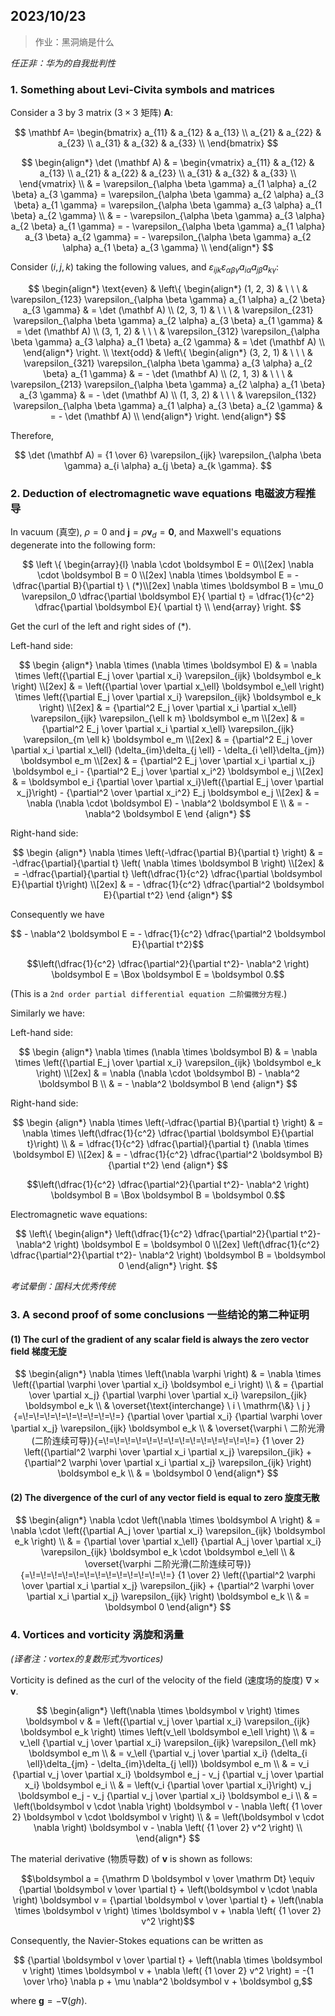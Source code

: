 ## 2023/10/23

> 作业：黑洞熵是什么

*任正非：华为的自我批判性*

### 1. Something about Levi-Civita symbols and matrices

Consider a 3 by 3 matrix ($3 \times 3$ 矩阵) $\mathbf A$:

$$
\mathbf A=
\begin{bmatrix}
a_{11} & a_{12} & a_{13} \\
a_{21} & a_{22} & a_{23} \\
a_{31} & a_{32} & a_{33} \\
\end{bmatrix}
$$

$$
\begin{align*}
\det (\mathbf A) & =
\begin{vmatrix}
a_{11} & a_{12} & a_{13} \\
a_{21} & a_{22} & a_{23} \\
a_{31} & a_{32} & a_{33} \\
\end{vmatrix} \\
& = \varepsilon_{\alpha \beta \gamma} a_{1 \alpha} a_{2 \beta} a_{3 \gamma} = \varepsilon_{\alpha \beta \gamma} a_{2 \alpha} a_{3 \beta} a_{1 \gamma} = \varepsilon_{\alpha \beta \gamma} a_{3 \alpha} a_{1 \beta} a_{2 \gamma} \\ 
& = - \varepsilon_{\alpha \beta \gamma} a_{3 \alpha} a_{2 \beta} a_{1 \gamma} = - \varepsilon_{\alpha \beta \gamma} a_{1 \alpha} a_{3 \beta} a_{2 \gamma} = - \varepsilon_{\alpha \beta \gamma} a_{2 \alpha} a_{1 \beta} a_{3 \gamma} \\ 
\end{align*}
$$

Consider $(i, j, k)$  taking the following values, and $\varepsilon_{ijk} \varepsilon_{\alpha \beta \gamma} a_{i \alpha} a_{j \beta} a_{k \gamma}$:

$$
\begin{align*}
\text{even} &
\left\{
\begin{align*}
(1, 2, 3) & \ \ \ & \varepsilon_{123} \varepsilon_{\alpha \beta \gamma} a_{1 \alpha} a_{2 \beta} a_{3 \gamma} & = \det (\mathbf A) \\
(2, 3, 1) & \ \ \ & \varepsilon_{231} \varepsilon_{\alpha \beta \gamma} a_{2 \alpha} a_{3 \beta} a_{1 \gamma} & = \det (\mathbf A) \\
(3, 1, 2) & \ \ \ & \varepsilon_{312} \varepsilon_{\alpha \beta \gamma} a_{3 \alpha} a_{1 \beta} a_{2 \gamma} & = \det (\mathbf A) \\
\end{align*}
\right.
\\
\text{odd} &
\left\{
\begin{align*}
(3, 2, 1) & \ \ \ & \varepsilon_{321} \varepsilon_{\alpha \beta \gamma} a_{3 \alpha} a_{2 \beta} a_{1 \gamma} & = - \det (\mathbf A) \\
(2, 1, 3) & \ \ \ & \varepsilon_{213} \varepsilon_{\alpha \beta \gamma} a_{2 \alpha} a_{1 \beta} a_{3 \gamma} & = - \det (\mathbf A) \\
(1, 3, 2) & \ \ \ & \varepsilon_{132} \varepsilon_{\alpha \beta \gamma} a_{1 \alpha} a_{3 \beta} a_{2 \gamma} & = - \det (\mathbf A) \\
\end{align*}
\right.
\end{align*}
$$

Therefore, 

$$
\det (\mathbf A) = {1 \over 6} \varepsilon_{ijk} \varepsilon_{\alpha \beta \gamma} a_{i \alpha} a_{j \beta} a_{k \gamma}.
$$

### 2. Deduction of electromagnetic wave equations 电磁波方程推导

In vacuum (真空), $\rho = 0$ and $\boldsymbol j = \rho \boldsymbol v_d = \boldsymbol 0$, and Maxwell's equations degenerate into the following form:

$$
\left \{
\begin{array}{l} 
\nabla \cdot \boldsymbol E = 0\\[2ex]
\nabla \cdot \boldsymbol B = 0 \\[2ex]
\nabla \times \boldsymbol E = -\dfrac{\partial B}{\partial t} \ (*)\\[2ex]
\nabla \times \boldsymbol B = \mu_0 \varepsilon_0 \dfrac{\partial \boldsymbol E}{ \partial t} = \dfrac{1}{c^2} \dfrac{\partial \boldsymbol E}{ \partial t} \\
\end{array} 
\right.
$$

Get the curl of the left and right sides of $(*).$

Left-hand side:

$$
\begin {align*}
\nabla \times (\nabla \times \boldsymbol E) & = \nabla \times \left({\partial E_j \over \partial x_i} \varepsilon_{ijk} \boldsymbol e_k \right) \\[2ex]
& = \left({\partial \over \partial x_\ell} \boldsymbol e_\ell \right) \times \left({\partial E_j \over \partial x_i} \varepsilon_{ijk} \boldsymbol e_k \right) \\[2ex]
& = {\partial^2 E_j \over \partial x_i \partial x_\ell} \varepsilon_{ijk} \varepsilon_{\ell k m} \boldsymbol e_m \\[2ex]
& = {\partial^2 E_j \over \partial x_i \partial x_\ell} \varepsilon_{ijk} \varepsilon_{m \ell k} \boldsymbol e_m \\[2ex]
& = {\partial^2 E_j \over \partial x_i \partial x_\ell} (\delta_{im}\delta_{j \ell} - \delta_{i \ell}\delta_{jm}) \boldsymbol e_m \\[2ex]
& = {\partial^2 E_j \over \partial x_i \partial x_j} \boldsymbol e_i - {\partial^2 E_j \over \partial x_i^2} \boldsymbol e_j \\[2ex]
& = \boldsymbol e_i {\partial \over \partial x_i}\left({\partial E_j \over \partial x_j}\right) - {\partial^2 \over \partial x_i^2} E_j \boldsymbol e_j \\[2ex]
& = \nabla (\nabla \cdot  \boldsymbol E) - \nabla^2 \boldsymbol E \\
& = - \nabla^2 \boldsymbol E
\end {align*}
$$

Right-hand side:

$$
\begin {align*}
\nabla \times \left(-\dfrac{\partial B}{\partial t} \right) & = -\dfrac{\partial}{\partial t} \left( \nabla \times \boldsymbol B \right) \\[2ex]
& = -\dfrac{\partial}{\partial t} \left(\dfrac{1}{c^2} \dfrac{\partial \boldsymbol E}{\partial t}\right) \\[2ex]
& = - \dfrac{1}{c^2} \dfrac{\partial^2 \boldsymbol E}{\partial t^2}
\end {align*}
$$

Consequently we have

$$ - \nabla^2 \boldsymbol E = - \dfrac{1}{c^2} \dfrac{\partial^2 \boldsymbol E}{\partial t^2}$$

$$\left(\dfrac{1}{c^2} \dfrac{\partial^2}{\partial t^2}- \nabla^2 \right) \boldsymbol E = \Box \boldsymbol E = \boldsymbol 0.$$

(This is a `2nd order partial differential equation 二阶偏微分方程`.)

Similarly we have:

Left-hand side:

$$
\begin {align*}
\nabla \times (\nabla \times \boldsymbol B) & = \nabla \times \left({\partial E_j \over \partial x_i} \varepsilon_{ijk} \boldsymbol e_k \right) \\[2ex]
& = \nabla (\nabla \cdot  \boldsymbol B) - \nabla^2 \boldsymbol B \\
& = - \nabla^2 \boldsymbol B
\end {align*}
$$

Right-hand side:

$$
\begin {align*}
\nabla \times \left(-\dfrac{\partial B}{\partial t} \right) & = \nabla \times \left(\dfrac{1}{c^2} \dfrac{\partial \boldsymbol E}{\partial t}\right) \\
& = \dfrac{1}{c^2} \dfrac{\partial}{\partial t} (\nabla \times \boldsymbol E) \\[2ex]
& = - \dfrac{1}{c^2} \dfrac{\partial^2 \boldsymbol B}{\partial t^2}
\end {align*}
$$

$$\left(\dfrac{1}{c^2} \dfrac{\partial^2}{\partial t^2}- \nabla^2 \right) \boldsymbol B = \Box \boldsymbol B = \boldsymbol 0.$$

Electromagnetic wave equations:

$$
\left\{
\begin{align*}
\left(\dfrac{1}{c^2} \dfrac{\partial^2}{\partial t^2}- \nabla^2 \right) \boldsymbol E = \boldsymbol 0 \\[2ex]
\left(\dfrac{1}{c^2} \dfrac{\partial^2}{\partial t^2}- \nabla^2 \right) \boldsymbol B = \boldsymbol 0
\end{align*}
\right.
$$

*考试晕倒：国科大优秀传统*

### 3. A second proof of some conclusions 一些结论的第二种证明 

#### (1) The curl of the gradient of any scalar field is always the zero vector field 梯度无旋

$$
\begin{align*}
\nabla \times \left(\nabla \varphi \right) & = \nabla \times \left({\partial \varphi \over \partial x_i} \boldsymbol e_i \right) \\
& = {\partial \over \partial x_j} {\partial \varphi \over \partial x_i} \varepsilon_{jik} \boldsymbol e_k \\
& \overset{\text{interchange} \ i \ \mathrm{\&} \ j }{=\!=\!=\!=\!=\!=\!=\!=\!=\!=} {\partial \over \partial x_i} {\partial \varphi \over \partial x_j} \varepsilon_{ijk} \boldsymbol e_k \\
& \overset{\varphi \ 二阶光滑(二阶连续可导)}{=\!=\!=\!=\!=\!=\!=\!=\!=\!=\!=\!=\!=\!=\!=} {1 \over 2} \left({\partial^2 \varphi \over \partial x_i \partial x_j} \varepsilon_{jik} + {\partial^2 \varphi \over \partial x_i \partial x_j} \varepsilon_{ijk} \right) \boldsymbol e_k \\
& = \boldsymbol 0
\end{align*}
$$

#### (2) The divergence of the curl of any vector field is equal to zero 旋度无散

$$
\begin{align*}
\nabla \cdot \left(\nabla \times \boldsymbol A \right) & = \nabla \cdot \left({\partial A_j \over \partial x_i} \varepsilon_{ijk} \boldsymbol e_k \right) \\
& = {\partial \over \partial x_\ell} {\partial A_j \over \partial x_i} \varepsilon_{ijk} \boldsymbol e_k \cdot \boldsymbol e_\ell \\
& \overset{\varphi 二阶光滑(二阶连续可导)}{=\!=\!=\!=\!=\!=\!=\!=\!=\!=\!=\!=\!=\!=} {1 \over 2} \left({\partial^2 \varphi \over \partial x_i \partial x_j} \varepsilon_{jik} + {\partial^2 \varphi \over \partial x_i \partial x_j} \varepsilon_{ijk} \right) \boldsymbol e_k \\
& = \boldsymbol 0
\end{align*}
$$

### 4. Vortices and vorticity 涡旋和涡量

*(译者注：vortex的复数形式为vortices)*

Vorticity is defined as the curl of the velocity of the field (速度场的旋度) $\nabla \times \boldsymbol v$.

$$
\begin{align*}
\left(\nabla \times \boldsymbol v \right) \times \boldsymbol v
& = \left({\partial v_j \over \partial x_i} \varepsilon_{ijk} \boldsymbol e_k \right) \times \left(v_\ell \boldsymbol e_\ell \right) \\
& = v_\ell {\partial v_j \over \partial x_i} \varepsilon_{ijk} \varepsilon_{\ell mk} \boldsymbol e_m \\
& = v_\ell {\partial v_j \over \partial x_i} (\delta_{i \ell}\delta_{jm} - \delta_{im}\delta_{j \ell}) \boldsymbol e_m \\
& = v_i {\partial v_j \over \partial x_i} \boldsymbol e_j - v_j {\partial v_j \over \partial x_i} \boldsymbol e_i \\
& = \left(v_i {\partial \over \partial x_i}\right) v_j \boldsymbol e_j - v_j {\partial v_j \over \partial x_i} \boldsymbol e_i \\
& = \left(\boldsymbol v \cdot \nabla \right) \boldsymbol v - \nabla \left( {1 \over 2} \boldsymbol v \cdot \boldsymbol v \right) \\
& = \left(\boldsymbol v \cdot \nabla \right) \boldsymbol v - \nabla \left( {1 \over 2} v^2 \right) \\
\end{align*}
$$

The material derivative (物质导数) of $\boldsymbol v$ is shown as follows:

$$\boldsymbol a = {\mathrm D \boldsymbol v \over \mathrm Dt} \equiv {\partial \boldsymbol v \over \partial t} + \left(\boldsymbol v \cdot \nabla \right) \boldsymbol v = {\partial \boldsymbol v \over \partial t} + \left(\nabla \times \boldsymbol v \right) \times \boldsymbol v + \nabla \left( {1 \over 2} v^2 \right)$$

Consequently, the Navier-Stokes equations can be written as 

$$ {\partial \boldsymbol v \over \partial t} + \left(\nabla \times \boldsymbol v \right) \times \boldsymbol v + \nabla \left( {1 \over 2} v^2 \right) = -{1 \over \rho} \nabla p + \mu \nabla^2 \boldsymbol v + \boldsymbol g,$$

where $\boldsymbol g = - \nabla (gh).$

